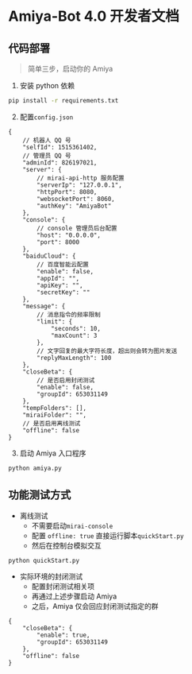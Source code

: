 # Amiya-Bot 4.0 开发者文档

## 代码部署

> 简单三步，启动你的 Amiya

1. 安装 python 依赖

```bash
pip install -r requirements.txt
```

2. 配置`config.json`

```json5
{
    // 机器人 QQ 号
    "selfId": 1515361402,
    // 管理员 QQ 号
    "adminId": 826197021,
    "server": {
        // mirai-api-http 服务配置
        "serverIp": "127.0.0.1",
        "httpPort": 8080,
        "websocketPort": 8060,
        "authKey": "AmiyaBot"
    },
    "console": {
        // console 管理员后台配置
        "host": "0.0.0.0",
        "port": 8000
    },
    "baiduCloud": {
        // 百度智能云配置
        "enable": false,
        "appId": "",
        "apiKey": "",
        "secretKey": ""
    },
    "message": {
        // 消息指令的频率限制
        "limit": {
            "seconds": 10,
            "maxCount": 3
        },
        // 文字回复的最大字符长度，超出则会转为图片发送
        "replyMaxLength": 100
    },
    "closeBeta": {
        // 是否启用封闭测试
        "enable": false,
        "groupId": 653031149
    },
    "tempFolders": [],
    "miraiFolder": "",
    // 是否启用离线测试
    "offline": false
}
```

3. 启动 Amiya 入口程序

```bash
python amiya.py
```

## 功能测试方式

- 离线测试
    - 不需要启动`mirai-console`
    - 配置 `offline: true` 直接运行脚本`quickStart.py`
    - 然后在控制台模拟交互

```bash
python quickStart.py
```

- 实际环境的封闭测试
    - 配置封闭测试相关项
    - 再通过上述步骤启动 Amiya
    - 之后，Amiya 仅会回应封闭测试指定的群

```json5
{
    "closeBeta": {
        "enable": true,
        "groupId": 653031149
    },
    "offline": false
}
```
